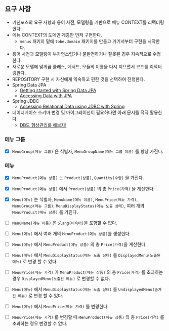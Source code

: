 ## 요구 사항
- 키친포스의 요구 사항과 용어 사전, 모델링을 기반으로 메뉴 CONTEXT를 리팩터링한다.
- 메뉴 CONTEXT의 도메인 계층만 먼저 구현한다.
  - `menus` 패키지 밑에 `tobe.domain` 패키지를 만들고 거기서부터 구현을 시작한다.
- 용어 사전과 모델링이 부자연스럽거나 불완전하거나 잘못된 경우 지속적으로 수정한다.
- 새로운 모델에 맞게끔 클래스, 메서드, 모듈의 이름을 다시 지으면서 코드를 리팩터링한다.
- REPOSITORY 구현 시 자신에게 익숙하고 편한 것을 선택하여 진행한다.
- Spring Data JPA
  - [Getting started with Spring Data JPA](https://spring.io/blog/2011/02/10/getting-started-with-spring-data-jpa)
  - [Accessing Data with JPA](https://spring.io/guides/gs/accessing-data-jpa)
- Spring JDBC
  - [Accessing Relational Data using JDBC with Spring](https://spring.io/guides/gs/relational-data-access)
- 데이터베이스 스키마 변경 및 마이그레이션이 필요하다면 아래 문서를 적극 활용한다.
  - [DB도 형상관리를 해보자!](https://meetup.toast.com/posts/173)

### 메뉴 그룹

- [X] `MenuGroup(메뉴 그룹)` 은 식별자, `MenuGroupName(메뉴 그룹 이름)` 를 항상 가진다.

### 메뉴

- [x] `MenuProduct(메뉴 상품)` 는 `Product(상품)`, `Quantity(수량)` 을 가진다.
- [X] `MenuProduct(메뉴 상품)` 에서 `Product(상품)` 의 총 `Price(가격)` 을 계산한다.
- [X] `Menu(메뉴)` 는 식별자, `MenuName(메뉴 이름)`, `MenuPrice(메뉴 가격)`, `MenuGroup(메뉴 그룹)`, `MenuDisplayStatus(메뉴 노출 상태)`, 여러
  개의 `MenuProduct(메뉴 상품)` 를 가진다.
- [ ] `MenuName(메뉴 이름)` 은 `Slang(비속어)`을 포함할 수 없다.
- [ ] `Menu(메뉴)` 에서 여러 개의 `MenuProduct(메뉴 상품)`를 생성한다.
- [ ] `Menu(메뉴)` 에서 `MenuProduct(메뉴 상품)` 의 총 `Price(가격)`을 계산한다.
- [ ] `Menu(메뉴)` 에서 `MenuDisplayStatus(메뉴 노출 상태)` 를 `DisplayedMenu(노출된 메뉴)` 로 변경 할 수 있다.
- [ ] `MenuPrice(메뉴 가격)` 가 `MenuProduct(메뉴 상품)` 의 총 `Price(가격)` 를 초과하는 경우 `DisplayedMenu(노출된 메뉴)` 로 변경할 수 없다.
- [ ] `Menu(메뉴)` 에서 `MenuDisplayStatus(메뉴 노출 상태)` 를 `UndisplayedMenu(숨겨진 메뉴)` 로 변경 할 수 있다.
- [ ] `Menu(메뉴)` 에서 `MenuPrice(메뉴 가격)` 를 변경한다.
- [ ] `MenuPrice(메뉴 가격)` 륿 변경할 때 `MenuProduct(메뉴 상품)` 의 총 `Price(가격)` 를 초과하는 경우 변경할 수 없다.

